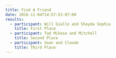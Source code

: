 ```yaml
---
title: Find A Friend
date: 2016-11-04T14:57:53-07:00
results:
  - participant: Will Giallo and Shayda Sophia
    title: First Place
  - participant: Tad Mikasa and Mitchell
    title: Second Place
  - participant: Sean and Claude
    title: Third Place
---
```


